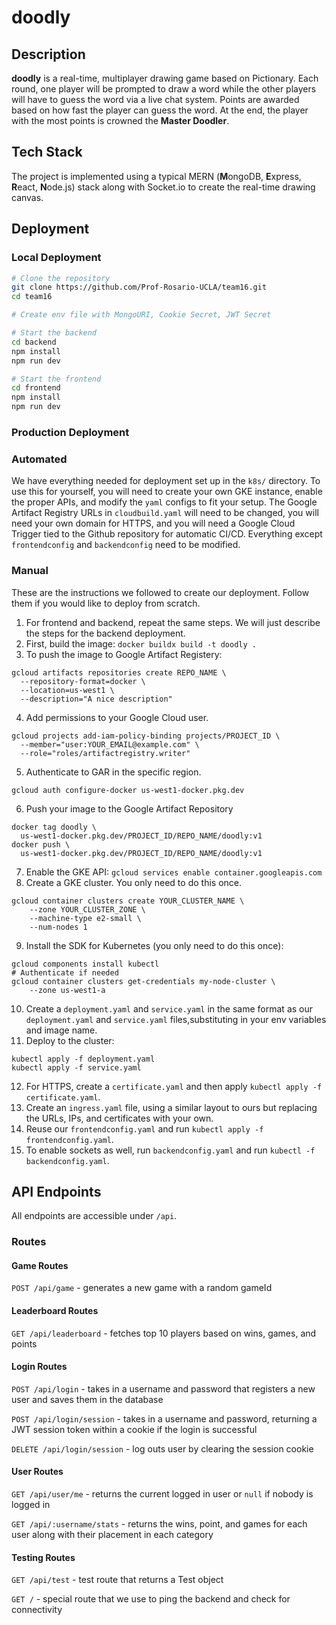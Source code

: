 # doodly

## Description
**doodly** is a real-time, multiplayer drawing game based on Pictionary. Each round, one player will be prompted to draw a word while the other players will have to guess the word via a live chat system. Points are awarded based on how fast the player can guess the word. At the end, the player with the most points is crowned the **Master Doodler**. 

## Tech Stack
The project is implemented using a typical MERN (**M**ongoDB, **E**xpress, **R**eact, **N**ode.js) stack along with Socket.io to create the real-time drawing canvas.

## Deployment

### Local Deployment

```bash
# Clone the repository
git clone https://github.com/Prof-Rosario-UCLA/team16.git
cd team16

# Create env file with MongoURI, Cookie Secret, JWT Secret

# Start the backend
cd backend
npm install
npm run dev

# Start the frontend
cd frontend
npm install
npm run dev
```

### Production Deployment
### Automated
We have everything needed for deployment set up in the `k8s/` directory. To use this for yourself, you will need to create your own GKE instance, enable the proper APIs, and modify the `yaml` configs to fit your setup. The Google Artifact Registry URLs in `cloudbuild.yaml` will need to be changed, you will need your own domain for HTTPS, and you will need a Google Cloud Trigger tied to the Github repository for automatic CI/CD. Everything except `frontendconfig` and `backendconfig` need to be modified.
### Manual
These are the instructions we followed to create our deployment. Follow them if you would like to deploy from scratch.

1. For frontend and backend, repeat the same steps. We will just describe the steps for the backend deployment.
2. First, build the image: `docker buildx build -t doodly .`
3. To push the image to Google Artifact Registery:
```
gcloud artifacts repositories create REPO_NAME \
  --repository-format=docker \
  --location=us-west1 \
  --description="A nice description"
```
4. Add permissions to your Google Cloud user.
```
gcloud projects add-iam-policy-binding projects/PROJECT_ID \
  --member="user:YOUR_EMAIL@example.com" \
  --role="roles/artifactregistry.writer"
```
5. Authenticate to GAR in the specific region.
```
gcloud auth configure-docker us-west1-docker.pkg.dev
```
6. Push your image to the Google Artifact Repository
```
docker tag doodly \
  us-west1-docker.pkg.dev/PROJECT_ID/REPO_NAME/doodly:v1
docker push \
  us-west1-docker.pkg.dev/PROJECT_ID/REPO_NAME/doodly:v1
```
7. Enable the GKE API: `gcloud services enable container.googleapis.com`
8. Create a GKE cluster. You only need to do this once.
```
gcloud container clusters create YOUR_CLUSTER_NAME \
    --zone YOUR_CLUSTER_ZONE \
    --machine-type e2-small \
    --num-nodes 1
```
9. Install the SDK for Kubernetes (you only need to do this once):
```
gcloud components install kubectl
# Authenticate if needed
gcloud container clusters get-credentials my-node-cluster \
    --zone us-west1-a
```
10. Create a `deployment.yaml` and `service.yaml` in the same format as our `deployment.yaml` and `service.yaml` files,substituting in your env variables and image name.
11. Deploy to the cluster:
```
kubectl apply -f deployment.yaml
kubectl apply -f service.yaml
```
12. For HTTPS, create a `certificate.yaml` and then apply `kubectl apply -f certificate.yaml`.
13. Create an `ingress.yaml` file, using a similar layout to ours but replacing the URLs, IPs, and certificates with your own.
14. Reuse our `frontendconfig.yaml` and run `kubectl apply -f frontendconfig.yaml`.
15. To enable sockets as well, run `backendconfig.yaml` and run `kubectl -f backendconfig.yaml`.



## API Endpoints
All endpoints are accessible under `/api`.

### Routes
#### Game Routes
`POST /api/game` - generates a new game with a random gameId

#### Leaderboard Routes
`GET /api/leaderboard` - fetches top 10 players based on wins, games, and points

#### Login Routes
`POST /api/login` - takes in a username and password that registers a new user and saves them in the database

`POST /api/login/session` - takes in a username and password, returning a JWT session token within a cookie if the login is successful

`DELETE /api/login/session` - log outs user by clearing the session cookie

#### User Routes
`GET /api/user/me` - returns the current logged in user or `null` if nobody is logged in

`GET /api/:username/stats` - returns the wins, point, and games for each user along with their placement in each category

#### Testing Routes
`GET /api/test` - test route that returns a Test object

`GET /` - special route that we use to ping the backend and check for connectivity





